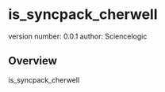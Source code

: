 is_syncpack_cherwell
===============================

version number: 0.0.1
author: Sciencelogic

Overview
--------

is_syncpack_cherwell

